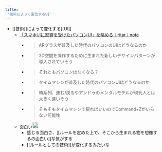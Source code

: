 ```yaml
---
title:
 '技術によって変化するUI'
---
```


- [[技術]]によって変化する[[UI]]
    - [「スマホUIに影響を受けたパソコンUI」を眺める｜ritar｜note](https://note.com/ritar/n/nb2dc879b92bb)
        - > ARグラスが普及した時代のパソコンのUIはどうなるのか
        - >  3D空間を操作するために生まれた新しいデザインパターンが導入されていそう
        - >  それともパソコンはなくなる？
        - >  タイムマシンが普及した時代のパソコンUIはどうなるのか
        - >  時系列、進む/戻るやアンドゥのメンタルモデルが現代人とは大きく違いそう
        - >  そもそもタイムマシンで戻ればいいのでCommand+Zがいらない可能性
    - 面白い<img src='https://scrapbox.io/api/pages/blu3mo-public/blu3mo/icon' alt='blu3mo.icon' height="19.5"/>
        - 感じる面白さ、[[ルールを定めた上で、そこから生まれる物を想像するの面白い]]な気がする
        - [[ルールとしての技術]]が変化するみたいな
